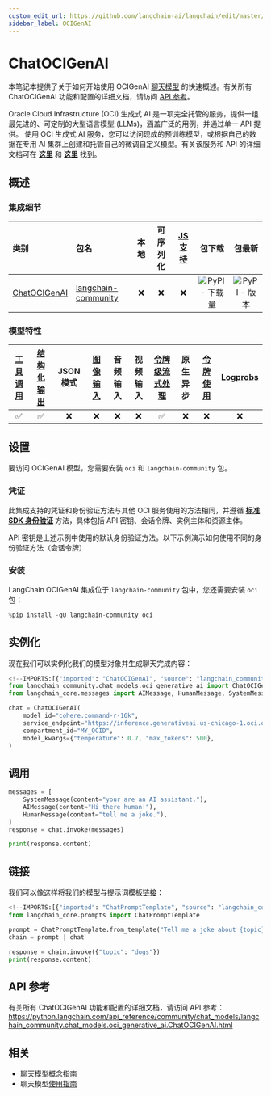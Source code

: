 ```yaml
---
custom_edit_url: https://github.com/langchain-ai/langchain/edit/master/docs/docs/integrations/chat/oci_generative_ai.ipynb
sidebar_label: OCIGenAI
---
```

# ChatOCIGenAI

本笔记本提供了关于如何开始使用 OCIGenAI [聊天模型](/docs/concepts/#chat-models) 的快速概述。有关所有 ChatOCIGenAI 功能和配置的详细文档，请访问 [API 参考](https://python.langchain.com/api_reference/community/chat_models/langchain_community.chat_models.oci_generative_ai.ChatOCIGenAI.html)。

Oracle Cloud Infrastructure (OCI) 生成式 AI 是一项完全托管的服务，提供一组最先进的、可定制的大型语言模型 (LLMs)，涵盖广泛的用例，并通过单一 API 提供。
使用 OCI 生成式 AI 服务，您可以访问现成的预训练模型，或根据自己的数据在专用 AI 集群上创建和托管自己的微调自定义模型。有关该服务和 API 的详细文档可在 __[这里](https://docs.oracle.com/en-us/iaas/Content/generative-ai/home.htm)__ 和 __[这里](https://docs.oracle.com/en-us/iaas/api/#/en/generative-ai/20231130/)__ 找到。


## 概述
### 集成细节

| 类别 | 包名 | 本地 | 可序列化 | [JS 支持](https://js.langchain.com/docs/integrations/chat/oci_generative_ai) | 包下载 | 包最新 |
| :--- | :--- | :---: | :---: |  :---: | :---: | :---: |
| [ChatOCIGenAI](https://python.langchain.com/api_reference/community/chat_models/langchain_community.chat_models.oci_generative_ai.ChatOCIGenAI.html) | [langchain-community](https://python.langchain.com/api_reference/community/index.html) | ❌ | ❌ | ❌ | ![PyPI - 下载量](https://img.shields.io/pypi/dm/langchain-oci-generative-ai?style=flat-square&label=%20) | ![PyPI - 版本](https://img.shields.io/pypi/v/langchain-oci-generative-ai?style=flat-square&label=%20) |

### 模型特性
| [工具调用](/docs/how_to/tool_calling/) | [结构化输出](/docs/how_to/structured_output/) | JSON模式 | [图像输入](/docs/how_to/multimodal_inputs/) | 音频输入 | 视频输入 | [令牌级流式处理](/docs/how_to/chat_streaming/) | 原生异步 | [令牌使用](/docs/how_to/chat_token_usage_tracking/) | [Logprobs](/docs/how_to/logprobs/) |
| :---: | :---: | :---: | :---: |  :---: | :---: | :---: | :---: | :---: | :---: |
| ✅ | ✅ | ❌ | ❌ | ❌ | ❌ | ✅ | ❌ | ❌ | ❌ |

## 设置

要访问 OCIGenAI 模型，您需要安装 `oci` 和 `langchain-community` 包。

### 凭证

此集成支持的凭证和身份验证方法与其他 OCI 服务使用的方法相同，并遵循 __[标准 SDK 身份验证](https://docs.oracle.com/en-us/iaas/Content/API/Concepts/sdk_authentication_methods.htm)__ 方法，具体包括 API 密钥、会话令牌、实例主体和资源主体。

API 密钥是上述示例中使用的默认身份验证方法。以下示例演示如何使用不同的身份验证方法（会话令牌）

### 安装

LangChain OCIGenAI 集成位于 `langchain-community` 包中，您还需要安装 `oci` 包：


```python
%pip install -qU langchain-community oci
```

## 实例化

现在我们可以实例化我们的模型对象并生成聊天完成内容：



```python
<!--IMPORTS:[{"imported": "ChatOCIGenAI", "source": "langchain_community.chat_models.oci_generative_ai", "docs": "https://python.langchain.com/api_reference/community/chat_models/langchain_community.chat_models.oci_generative_ai.ChatOCIGenAI.html", "title": "ChatOCIGenAI"}, {"imported": "AIMessage", "source": "langchain_core.messages", "docs": "https://python.langchain.com/api_reference/core/messages/langchain_core.messages.ai.AIMessage.html", "title": "ChatOCIGenAI"}, {"imported": "HumanMessage", "source": "langchain_core.messages", "docs": "https://python.langchain.com/api_reference/core/messages/langchain_core.messages.human.HumanMessage.html", "title": "ChatOCIGenAI"}, {"imported": "SystemMessage", "source": "langchain_core.messages", "docs": "https://python.langchain.com/api_reference/core/messages/langchain_core.messages.system.SystemMessage.html", "title": "ChatOCIGenAI"}]-->
from langchain_community.chat_models.oci_generative_ai import ChatOCIGenAI
from langchain_core.messages import AIMessage, HumanMessage, SystemMessage

chat = ChatOCIGenAI(
    model_id="cohere.command-r-16k",
    service_endpoint="https://inference.generativeai.us-chicago-1.oci.oraclecloud.com",
    compartment_id="MY_OCID",
    model_kwargs={"temperature": 0.7, "max_tokens": 500},
)
```

## 调用


```python
messages = [
    SystemMessage(content="your are an AI assistant."),
    AIMessage(content="Hi there human!"),
    HumanMessage(content="tell me a joke."),
]
response = chat.invoke(messages)
```


```python
print(response.content)
```

## 链接

我们可以像这样将我们的模型与提示词模板[链接](/docs/how_to/sequence/)：



```python
<!--IMPORTS:[{"imported": "ChatPromptTemplate", "source": "langchain_core.prompts", "docs": "https://python.langchain.com/api_reference/core/prompts/langchain_core.prompts.chat.ChatPromptTemplate.html", "title": "ChatOCIGenAI"}]-->
from langchain_core.prompts import ChatPromptTemplate

prompt = ChatPromptTemplate.from_template("Tell me a joke about {topic}")
chain = prompt | chat

response = chain.invoke({"topic": "dogs"})
print(response.content)
```

## API 参考

有关所有 ChatOCIGenAI 功能和配置的详细文档，请访问 API 参考：https://python.langchain.com/api_reference/community/chat_models/langchain_community.chat_models.oci_generative_ai.ChatOCIGenAI.html


## 相关

- 聊天模型[概念指南](/docs/concepts/#chat-models)
- 聊天模型[使用指南](/docs/how_to/#chat-models)
